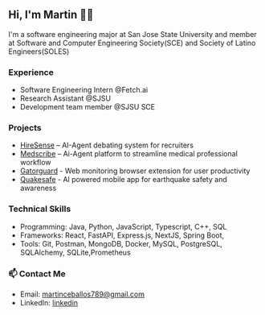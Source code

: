 ## Hi, I'm Martin 🤺👾


I'm a software engineering major at San Jose State University and member at Software and Computer Engineering Society(SCE) and Society of Latino Engineers(SOLES)


### Experience
- Software Engineering Intern @Fetch.ai
- Research Assistant @SJSU
- Development team member @SJSU SCE

### Projects
- [HireSense](https://github.com/mceballos123/HireSense) – AI-Agent debating system for recruiters
- [Medscribe](https://github.com/mceballos123/MedScribe) – Ai-Agent platform to streamline medical professional workflow
- [Gatorguard](https://github.com/mceballos123/GatorGuard) - Web monitoring browser extension for user productivity
- [Quakesafe](https://github.com/mceballos123/QuakeSafe) - AI powered mobile app for earthquake safety and awareness

### Technical Skills
- Programming: Java, Python, JavaScript, Typescript, C++, SQL
- Frameworks: React, FastAPI, Express.js, NextJS, Spring Boot, 
- Tools: Git, Postman, MongoDB, Docker, MySQL, PostgreSQL, SQLAlchemy, SQLite,Prometheus

### 📫 Contact Me
- Email: martinceballos789@gmail.com
- LinkedIn: [linkedin](https://www.linkedin.com/in/martin-angel-ceballos/)
